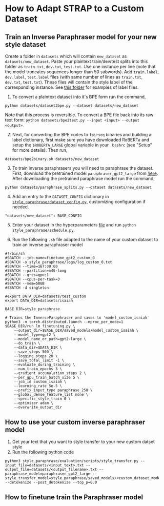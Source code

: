 # How to Adapt STRAP to a Custom Dataset

## Train an Inverse Paraphraser model for your new style dataset

Create a folder in `datasets` which will contain `new_dataset` as `datasets/new_dataset`. Paste your plaintext train/dev/test splits into this folder as `train.txt`, `dev.txt`, `test.txt`. Use one instance per line (note that the model truncates sequences longer than 50 subwords). Add `train.label`, `dev.label`, `test.label` files (with same number of lines as `train.txt`, `dev.txt`, `test.txt`). These files will contain the style label of the corresponding instance. See [this folder](https://drive.google.com/drive/folders/1a7SS3n9Ds3PEcDH7o3rZnWr-AAkVKYZw?usp=sharing) for examples of label files.

1. To convert a plaintext dataset into it's BPE form run the command,

```
python datasets/dataset2bpe.py --dataset datasets/new_dataset
```

Note that this process is reversible. To convert a BPE file back into its raw text form: `python datasets/bpe2text.py --input <input> --output <output>`.

2. Next, for converting the BPE codes to `fairseq` binaries and building a label dictionary, first make sure you have downloaded RoBERTa and setup the `$ROBERTA_LARGE` global variable in your `.bashrc` (see "Setup" for more details). Then run,

```
datasets/bpe2binary.sh datasets/new_dataset
```

3. To train inverse paraphrasers you will need to paraphrase the dataset. First, download the pretrained model `paraphraser_gpt2_large` from [here](https://drive.google.com/drive/folders/12ImHH2kJKw1Vs3rDUSRytP3DZYcHdsZw?usp=sharing). After downloading the pretrained paraphrase model run the command,

```
python datasets/paraphrase_splits.py --dataset datasets/new_dataset
```

4. Add an entry to the `DATASET_CONFIG` dictionary in [`style_paraphrase/dataset_config.py`](style_paraphrase/dataset_config.py), customizing configuration if needed.

```
"datasets/new_dataset": BASE_CONFIG
```

5. Enter your dataset in the hyperparameters [file](https://github.com/martiansideofthemoon/style-transfer-paraphrase/blob/master/style_paraphrase/hyperparameters_config.py#L23) and run `python style_paraphrase/schedule.py`.

6. Run the following `.sh` file adapted to the name of your custom dataset to train an inverse paraphraser model

```
#!/bin/sh
#SBATCH --job-name=finetune_gpt2_custom_0
#SBATCH -o style_paraphrase/logs/log_custom_0.txt
#SBATCH --time=167:00:00
#SBATCH --partition=m40-long
#SBATCH --gres=gpu:1
#SBATCH --cpus-per-task=3
#SBATCH --mem=50GB
#SBATCH -d singleton

#export DATA_DIR=datasets/test_custom
export DATA_DIR=datasets/isaiah

BASE_DIR=style_paraphrase

# Trains the InverseParaphraser and saves to 'model_custom_isaiah'
python3 -m torch.distributed.launch --nproc_per_node=1 $BASE_DIR/run_lm_finetuning.py \
    --output_dir=$BASE_DIR/saved_models/model_custom_isaiah \
    --model_type=gpt2 \
    --model_name_or_path=gpt2-large \
    --do_train \
    --data_dir=$DATA_DIR \
    --save_steps 500 \
    --logging_steps 20 \
    --save_total_limit -1 \
    --evaluate_during_training \
    --num_train_epochs 3 \
    --gradient_accumulation_steps 2 \
    --per_gpu_train_batch_size 5 \
    --job_id custom_isaiah \
    --learning_rate 5e-5 \
    --prefix_input_type paraphrase_250 \
    --global_dense_feature_list none \
    --specific_style_train 0 \
    --optimizer adam \
    --overwrite_output_dir
```

## How to use your custom inverse paraphraser model
1. Get your text that you want to style transfer to your new custom datset style
2. Run the following python code

```
python3 style_paraphrase/evaluation/scripts/style_transfer.py --input_file=datasets/<input_text>.txt --output_file=datasets/<output_filename>.txt --paraphrase_model=paraphraser_gpt2_large --style_transfer_model=style_paraphrase/saved_models/<custom_dataset_model>/<checkpoint_name> --detokenize --post_detokenize --top_p=0.0
```

## How to finetune train the Paraphraser model
